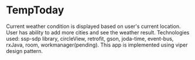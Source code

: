 # TempToday
Current weather condition is displayed based on user's current location. User has ability to add more cities and see the weather result.
Technologies used: ssp-sdp library, circleView, retrofit, gson, joda-time, event-bus, rxJava, room, workmanager(pending).
This app is implemented using viper design pattern.
